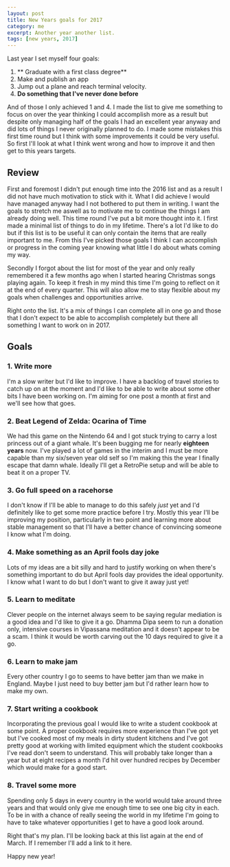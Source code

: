 ```yaml
---
layout: post
title: New Years goals for 2017
category: me
excerpt: Another year another list.
tags: [new years, 2017]
---
```

Last year I set myself four goals:

1. ** Graduate with a first class degree**
2. Make and publish an app
3. Jump out a plane and reach terminal velocity.
4. **Do something that I've never done before**

And of those I only achieved 1 and 4. I made the list to give me something to focus on over the year thinking I could accomplish more as a result but despite only managing half of the goals I had an excellent year anyway and did lots of things I never originally planned to do. I made some mistakes this first time round but I think with some improvements it could be very useful. So first I'll look at what I think went wrong and how to improve it and then get to this years targets.

## Review
First and foremost I didn't put enough time into the 2016 list and as a result I did not have much motivation to stick with it. What I did achieve I would have managed anyway had I not bothered to put them in writing. I want the goals to stretch me aswell as to motivate me to continue the things I am already doing well. This time round I've put a bit more thought into it. I first made a minimal list of things to do in my lifetime. There's a lot I'd like to do but if this list is to be useful it can only contain the items that are really important to me. From this I've picked those goals I think I can accomplish or progress in the coming year knowing what little I do about whats coming my way.

Secondly I forgot about the list for most of the year and only really remembered it a few months ago when I started hearing Christmas songs playing again. To keep it fresh in my mind this time I'm going to reflect on it at the end of every quarter. This will also allow me to stay flexible about my goals when challenges and opportunities arrive.

Right onto the list. It's a mix of things I can complete all in one go and those that I don't expect to be able to accomplish completely but there all something I want to work on in 2017.

## Goals

### 1. Write more
I'm a slow writer but I'd like to improve. I have a backlog of travel stories to catch up on at the moment and I'd like to be able to write about some other bits I have been working on. I'm aiming for one post a month at first and we'll see how that goes. 

### 2. Beat Legend of Zelda: Ocarina of Time
We had this game on the Nintendo 64 and I got stuck trying to carry a lost princess out of a giant whale. It's  been bugging me for nearly **eighteen years** now. I've played a lot of games in the interim and I must be more capable than my six/seven year old self so I'm making this the year I finally escape that damn whale. Ideally I'll get a RetroPie setup and will be able to beat it on a proper TV.

### 3. Go full speed on a racehorse
I don't know if I'll be able to manage to do this safely *just* yet and I'd definitely like to get some more practice before I try. Mostly this year I'll be improving my position, particularly in two point and learning more about stable management so that I'll have a better chance of convincing someone I know what I'm doing.

### 4. Make something as an April fools day joke 
Lots of my ideas are a bit silly and hard to justify working on when there's something important to do but April fools day provides the ideal opportunity. I know what I want to do but I don't want to give it away just yet!

### 5. Learn to meditate
Clever people on the internet always seem to be saying regular mediation is a good idea and I'd like to give it a go. Dhamma Dipa seem to run a donation only, intensive courses in Vipassana meditation and it doesn't appear to be a scam. I think it would be worth carving out the 10 days required to give it a go.

### 6. Learn to make jam
Every other country I go to seems to have better jam than we make in England. Maybe I just need to buy better jam but I'd rather learn how to make my own.

### 7. Start writing a cookbook
Incorporating the previous goal I would like to write a student cookbook at some point. A proper cookbook requires more experience than I've got yet but I've cooked most of my meals in dirty student kitchens and I've got pretty good at working with limited equipment which the student cookbooks I've read don't seem to understand. This will probably take longer than a year but at eight recipes a month I'd hit over hundred recipes by December which would make for a good start.

### 8. Travel some more
Spending only 5 days in every country in the world would take around three years and that would only give me enough time to see one big city in each. To be in with a chance of really seeing the world in my lifetime I'm going to have to take whatever opportunities I get to have a good look around.

Right that's my plan. I'll be looking back at this list again at the end of March. If I remember I'll add a link to it here.

Happy new year! 